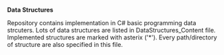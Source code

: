 **Data Structures**

Repository contains implementation in C# basic programming data strcuters.
Lots of data structures are listed in DataStructures_Content file.
Implemented structures are marked with asterix ('*'). Every path/directory of
structure are also specified in this file.


